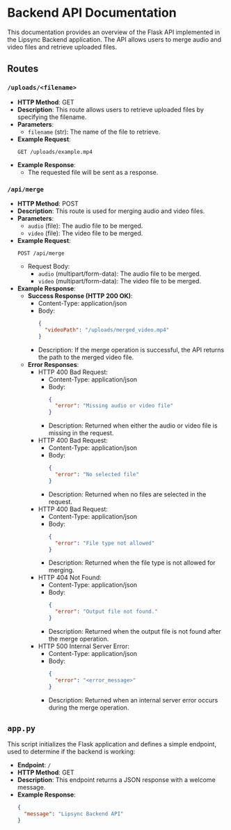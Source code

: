 # Backend API Documentation

This documentation provides an overview of the Flask API implemented in the Lipsync Backend application. The API allows users to merge audio and video files and retrieve uploaded files.

## Routes

### `/uploads/<filename>`

- **HTTP Method**: GET
- **Description**: This route allows users to retrieve uploaded files by specifying the filename.
- **Parameters**:
  - `filename` (str): The name of the file to retrieve.
- **Example Request**:
  ```
  GET /uploads/example.mp4
  ```
- **Example Response**:
  - The requested file will be sent as a response.

### `/api/merge`

- **HTTP Method**: POST
- **Description**: This route is used for merging audio and video files.
- **Parameters**:
  - `audio` (file): The audio file to be merged.
  - `video` (file): The video file to be merged.
- **Example Request**:
  ```
  POST /api/merge
  ```
  - Request Body:
    - `audio` (multipart/form-data): The audio file to be merged.
    - `video` (multipart/form-data): The video file to be merged.
- **Example Response**:
  - **Success Response (HTTP 200 OK)**:
    - Content-Type: application/json
    - Body:
      ```json
      {
        "videoPath": "/uploads/merged_video.mp4"
      }
      ```
    - Description: If the merge operation is successful, the API returns the path to the merged video file.
  - **Error Responses**:
    - HTTP 400 Bad Request:
      - Content-Type: application/json
      - Body:
        ```json
        {
          "error": "Missing audio or video file"
        }
        ```
      - Description: Returned when either the audio or video file is missing in the request.
    - HTTP 400 Bad Request:
      - Content-Type: application/json
      - Body:
        ```json
        {
          "error": "No selected file"
        }
        ```
      - Description: Returned when no files are selected in the request.
    - HTTP 400 Bad Request:
      - Content-Type: application/json
      - Body:
        ```json
        {
          "error": "File type not allowed"
        }
        ```
      - Description: Returned when the file type is not allowed for merging.
    - HTTP 404 Not Found:
      - Content-Type: application/json
      - Body:
        ```json
        {
          "error": "Output file not found."
        }
        ```
      - Description: Returned when the output file is not found after the merge operation.
    - HTTP 500 Internal Server Error:
      - Content-Type: application/json
      - Body:
        ```json
        {
          "error": "<error_message>"
        }
        ```
      - Description: Returned when an internal server error occurs during the merge operation.

## `app.py`

This script initializes the Flask application and defines a simple endpoint, used to determine if the backend is working:

- **Endpoint**: `/`
- **HTTP Method**: GET
- **Description**: This endpoint returns a JSON response with a welcome message.
- **Example Response**:
  ```json
  {
    "message": "Lipsync Backend API"
  }
  ```
